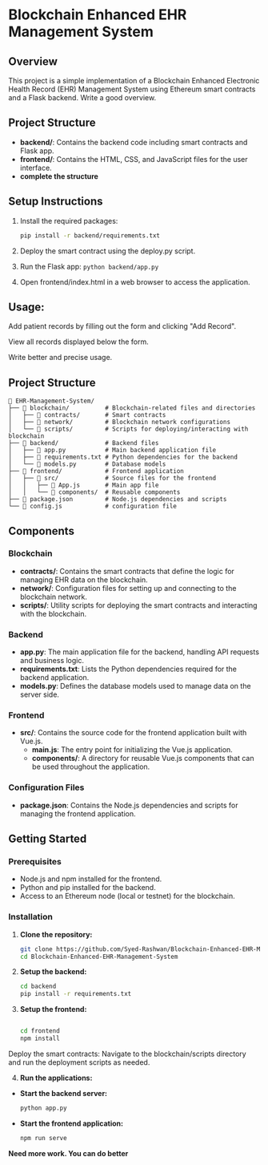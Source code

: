 # Blockchain Enhanced EHR Management System

## Overview
This project is a simple implementation of a Blockchain Enhanced Electronic Health Record (EHR) Management System using Ethereum smart contracts and a Flask backend.
Write a good overview.

## Project Structure
- **backend/**: Contains the backend code including smart contracts and Flask app.
- **frontend/**: Contains the HTML, CSS, and JavaScript files for the user interface.
- **complete the structure**

## Setup Instructions
1. Install the required packages:
   ```bash
   pip install -r backend/requirements.txt

2. Deploy the smart contract using the deploy.py script.

3. Run the Flask app:
``` python backend/app.py ``` 

4. Open frontend/index.html in a web browser to access the application.

## Usage:

Add patient records by filling out the form and clicking "Add Record".

View all records displayed below the form.

Write better and precise usage.

## Project Structure
   ```
📂 EHR-Management-System/
├── 📁 blockchain/          # Blockchain-related files and directories
│   ├── 📁 contracts/       # Smart contracts
│   ├── 📁 network/         # Blockchain network configurations
│   └── 📁 scripts/         # Scripts for deploying/interacting with blockchain
├── 📁 backend/             # Backend files
│   ├── 📄 app.py           # Main backend application file
│   ├── 📄 requirements.txt # Python dependencies for the backend
│   └── 📄 models.py        # Database models
├── 📁 frontend/            # Frontend application
│   ├── 📁 src/             # Source files for the frontend
│   │   ├── 📄 App.js       # Main app file
│   │   └── 📁 components/  # Reusable components
├── 📄 package.json         # Node.js dependencies and scripts
└── 📄 config.js            # configuration file
   ```


## Components

### Blockchain
- **contracts/**: Contains the smart contracts that define the logic for managing EHR data on the blockchain.
- **network/**: Configuration files for setting up and connecting to the blockchain network.
- **scripts/**: Utility scripts for deploying the smart contracts and interacting with the blockchain.

### Backend
- **app.py**: The main application file for the backend, handling API requests and business logic.
- **requirements.txt**: Lists the Python dependencies required for the backend application.
- **models.py**: Defines the database models used to manage data on the server side.

### Frontend
- **src/**: Contains the source code for the frontend application built with Vue.js.
  - **main.js**: The entry point for initializing the Vue.js application.
  - **components/**: A directory for reusable Vue.js components that can be used throughout the application.

### Configuration Files
- **package.json**: Contains the Node.js dependencies and scripts for managing the frontend application.

## Getting Started

### Prerequisites
- Node.js and npm installed for the frontend.
- Python and pip installed for the backend.
- Access to an Ethereum node (local or testnet) for the blockchain.

### Installation

1. **Clone the repository:**
   ```bash
   git clone https://github.com/Syed-Rashwan/Blockchain-Enhanced-EHR-Management-System.git
   cd Blockchain-Enhanced-EHR-Management-System

2. **Setup the backend:**
   ```bash
   cd backend
   pip install -r requirements.txt

3. **Setup the frontend:**

   ```bash

   cd frontend
   npm install

Deploy the smart contracts: Navigate to the blockchain/scripts directory and run the deployment scripts as needed.

4. **Run the applications:**

- **Start the backend server:**
   ```bash
  python app.py

- **Start the frontend application:**
   ```bash
  npm run serve

**Need more work. You can do better** 
